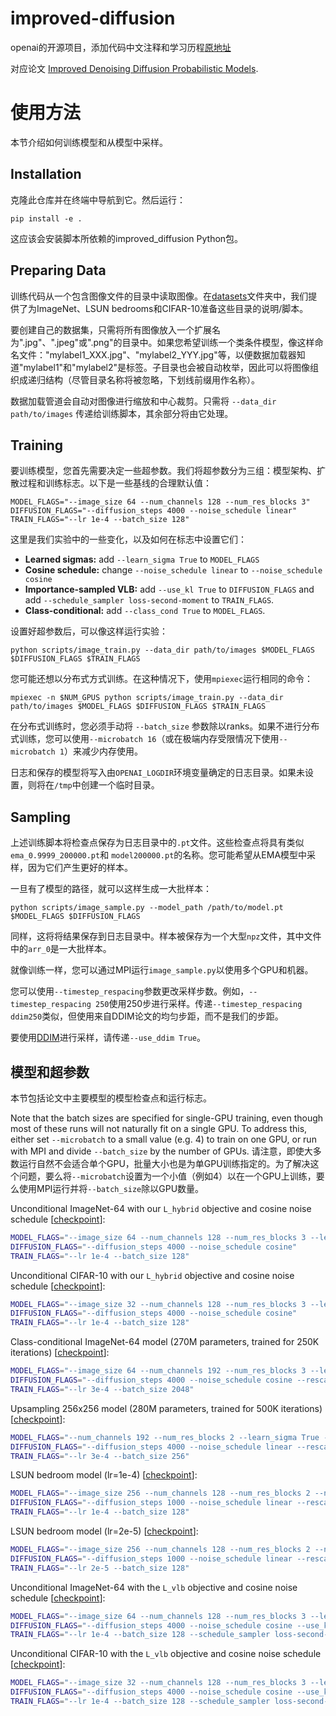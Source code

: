 # improved-diffusion
openai的开源项目，添加代码中文注释和学习历程[原地址](https://github.com/openai/improved-diffusion)

对应论文 [Improved Denoising Diffusion Probabilistic Models](https://arxiv.org/abs/2102.09672).

# 使用方法

本节介绍如何训练模型和从模型中采样。

## Installation

克隆此仓库并在终端中导航到它。然后运行：

```
pip install -e .
```

这应该会安装脚本所依赖的improved_diffusion Python包。

## Preparing Data


训练代码从一个包含图像文件的目录中读取图像。在[datasets](datasets)文件夹中，我们提供了为ImageNet、LSUN bedrooms和CIFAR-10准备这些目录的说明/脚本。

要创建自己的数据集，只需将所有图像放入一个扩展名为".jpg"、".jpeg"或".png"的目录中。如果您希望训练一个类条件模型，像这样命名文件："mylabel1_XXX.jpg"、"mylabel2_YYY.jpg"等，以便数据加载器知道"mylabel1"和"mylabel2"是标签。子目录也会被自动枚举，因此可以将图像组织成递归结构（尽管目录名称将被忽略，下划线前缀用作名称）。

数据加载管道会自动对图像进行缩放和中心裁剪。只需将 `--data_dir path/to/images` 传递给训练脚本，其余部分将由它处理。


## Training

要训练模型，您首先需要决定一些超参数。我们将超参数分为三组：模型架构、扩散过程和训练标志。以下是一些基线的合理默认值：

```
MODEL_FLAGS="--image_size 64 --num_channels 128 --num_res_blocks 3"
DIFFUSION_FLAGS="--diffusion_steps 4000 --noise_schedule linear"
TRAIN_FLAGS="--lr 1e-4 --batch_size 128"
```

这里是我们实验中的一些变化，以及如何在标志中设置它们：

 * **Learned sigmas:** add `--learn_sigma True` to `MODEL_FLAGS`
 * **Cosine schedule:** change `--noise_schedule linear` to `--noise_schedule cosine`
 * **Importance-sampled VLB:** add `--use_kl True` to `DIFFUSION_FLAGS` and add `--schedule_sampler loss-second-moment` to  `TRAIN_FLAGS`.
 * **Class-conditional:** add `--class_cond True` to `MODEL_FLAGS`.

设置好超参数后，可以像这样运行实验：

```
python scripts/image_train.py --data_dir path/to/images $MODEL_FLAGS $DIFFUSION_FLAGS $TRAIN_FLAGS
```
您可能还想以分布式方式训练。在这种情况下，使用`mpiexec`运行相同的命令：


```
mpiexec -n $NUM_GPUS python scripts/image_train.py --data_dir path/to/images $MODEL_FLAGS $DIFFUSION_FLAGS $TRAIN_FLAGS
```

在分布式训练时，您必须手动将 `--batch_size` 参数除以ranks。如果不进行分布式训练，您可以使用`--microbatch 16`（或在极端内存受限情况下使用`--microbatch 1`）来减少内存使用。

日志和保存的模型将写入由`OPENAI_LOGDIR`环境变量确定的日志目录。如果未设置，则将在`/tmp`中创建一个临时目录。

## Sampling


上述训练脚本将检查点保存为日志目录中的`.pt`文件。这些检查点将具有类似 `ema_0.9999_200000.pt`和 `model200000.pt`的名称。您可能希望从EMA模型中采样，因为它们产生更好的样本。

一旦有了模型的路径，就可以这样生成一大批样本：

```
python scripts/image_sample.py --model_path /path/to/model.pt $MODEL_FLAGS $DIFFUSION_FLAGS
```
同样，这将将结果保存到日志目录中。样本被保存为一个大型`npz`文件，其中文件中的`arr_0`是一大批样本。

就像训练一样，您可以通过MPI运行`image_sample.py`以使用多个GPU和机器。

您可以使用`--timestep_respacing`参数更改采样步数。例如，`--timestep_respacing 250`使用250步进行采样。传递`--timestep_respacing ddim250`类似，但使用来自DDIM论文的均匀步距，而不是我们的步距。

要使用[DDIM](https://arxiv.org/abs/2010.02502)进行采样，请传递`--use_ddim True`。


## 模型和超参数

本节包括论文中主要模型的模型检查点和运行标志。

Note that the batch sizes are specified for single-GPU training, even though most of these runs will not naturally fit on a single GPU. To address this, either set `--microbatch` to a small value (e.g. 4) to train on one GPU, or run with MPI and divide `--batch_size` by the number of GPUs.
请注意，即使大多数运行自然不会适合单个GPU，批量大小也是为单GPU训练指定的。为了解决这个问题，要么将`--microbatch`设置为一个小值（例如4）以在一个GPU上训练，要么使用MPI运行并将`--batch_size`除以GPU数量。

Unconditional ImageNet-64 with our `L_hybrid` objective and cosine noise schedule [[checkpoint](https://openaipublic.blob.core.windows.net/diffusion/march-2021/imagenet64_uncond_100M_1500K.pt)]:

```bash
MODEL_FLAGS="--image_size 64 --num_channels 128 --num_res_blocks 3 --learn_sigma True"
DIFFUSION_FLAGS="--diffusion_steps 4000 --noise_schedule cosine"
TRAIN_FLAGS="--lr 1e-4 --batch_size 128"
```

Unconditional CIFAR-10 with our `L_hybrid` objective and cosine noise schedule [[checkpoint](https://openaipublic.blob.core.windows.net/diffusion/march-2021/cifar10_uncond_50M_500K.pt)]:

```bash
MODEL_FLAGS="--image_size 32 --num_channels 128 --num_res_blocks 3 --learn_sigma True --dropout 0.3"
DIFFUSION_FLAGS="--diffusion_steps 4000 --noise_schedule cosine"
TRAIN_FLAGS="--lr 1e-4 --batch_size 128"
```

Class-conditional ImageNet-64 model (270M parameters, trained for 250K iterations) [[checkpoint](https://openaipublic.blob.core.windows.net/diffusion/march-2021/imagenet64_cond_270M_250K.pt)]:

```bash
MODEL_FLAGS="--image_size 64 --num_channels 192 --num_res_blocks 3 --learn_sigma True --class_cond True"
DIFFUSION_FLAGS="--diffusion_steps 4000 --noise_schedule cosine --rescale_learned_sigmas False --rescale_timesteps False"
TRAIN_FLAGS="--lr 3e-4 --batch_size 2048"
```

Upsampling 256x256 model (280M parameters, trained for 500K iterations) [[checkpoint](https://openaipublic.blob.core.windows.net/diffusion/march-2021/upsample_cond_500K.pt)]:

```bash
MODEL_FLAGS="--num_channels 192 --num_res_blocks 2 --learn_sigma True --class_cond True"
DIFFUSION_FLAGS="--diffusion_steps 4000 --noise_schedule linear --rescale_learned_sigmas False --rescale_timesteps False"
TRAIN_FLAGS="--lr 3e-4 --batch_size 256"
```

LSUN bedroom model (lr=1e-4) [[checkpoint](https://openaipublic.blob.core.windows.net/diffusion/march-2021/lsun_uncond_100M_1200K_bs128.pt)]:

```bash
MODEL_FLAGS="--image_size 256 --num_channels 128 --num_res_blocks 2 --num_heads 1 --learn_sigma True --use_scale_shift_norm False --attention_resolutions 16"
DIFFUSION_FLAGS="--diffusion_steps 1000 --noise_schedule linear --rescale_learned_sigmas False --rescale_timesteps False"
TRAIN_FLAGS="--lr 1e-4 --batch_size 128"
```

LSUN bedroom model (lr=2e-5) [[checkpoint](https://openaipublic.blob.core.windows.net/diffusion/march-2021/lsun_uncond_100M_2400K_bs64.pt)]:

```bash
MODEL_FLAGS="--image_size 256 --num_channels 128 --num_res_blocks 2 --num_heads 1 --learn_sigma True --use_scale_shift_norm False --attention_resolutions 16"
DIFFUSION_FLAGS="--diffusion_steps 1000 --noise_schedule linear --rescale_learned_sigmas False --rescale_timesteps False --use_scale_shift_norm False"
TRAIN_FLAGS="--lr 2e-5 --batch_size 128"
```

Unconditional ImageNet-64 with the `L_vlb` objective and cosine noise schedule [[checkpoint](https://openaipublic.blob.core.windows.net/diffusion/march-2021/imagenet64_uncond_vlb_100M_1500K.pt)]:

```bash
MODEL_FLAGS="--image_size 64 --num_channels 128 --num_res_blocks 3 --learn_sigma True"
DIFFUSION_FLAGS="--diffusion_steps 4000 --noise_schedule cosine --use_kl True"
TRAIN_FLAGS="--lr 1e-4 --batch_size 128 --schedule_sampler loss-second-moment"
```

Unconditional CIFAR-10 with the `L_vlb` objective and cosine noise schedule [[checkpoint](https://openaipublic.blob.core.windows.net/diffusion/march-2021/cifar10_uncond_vlb_50M_500K.pt)]:

```bash
MODEL_FLAGS="--image_size 32 --num_channels 128 --num_res_blocks 3 --learn_sigma True --dropout 0.3"
DIFFUSION_FLAGS="--diffusion_steps 4000 --noise_schedule cosine --use_kl True"
TRAIN_FLAGS="--lr 1e-4 --batch_size 128 --schedule_sampler loss-second-moment"
```
